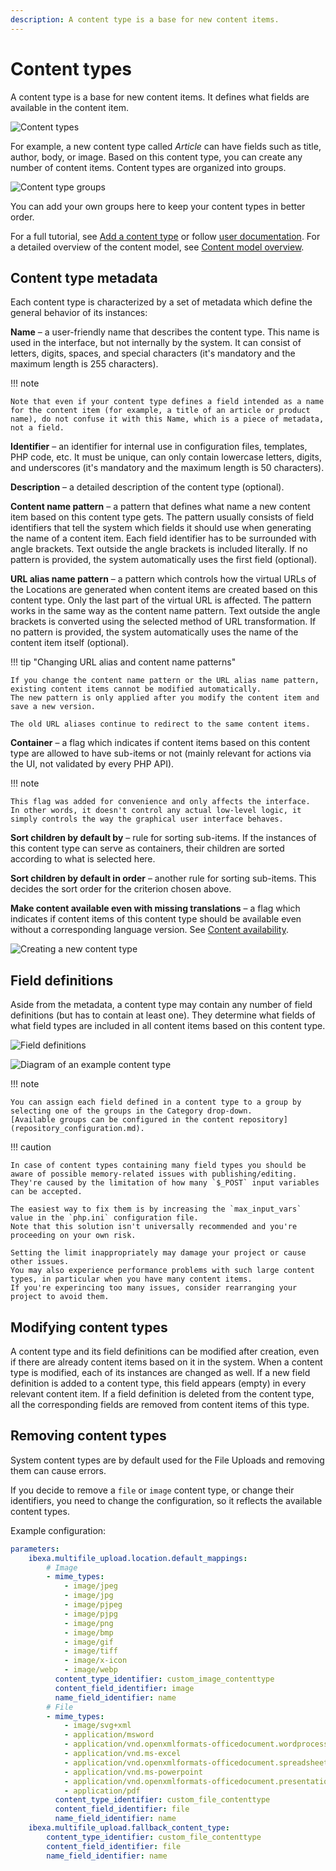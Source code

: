 ```yaml
---
description: A content type is a base for new content items.
---
```


# Content types

A content type is a base for new content items.
It defines what fields are available in the content item.

![Content types](admin_panel_content_types.png "Content types")

For example, a new content type called *Article* can have fields such as title, author, body, or image.
Based on this content type, you can create any number of content items.
Content types are organized into groups.

![Content type groups](admin_panel_content_type_groups.png "Content type groups")

You can add your own groups here to keep your content types in better order.

For a full tutorial, see [Add a content type](first_steps.md#add-a-content-type) or follow [user documentation](https://doc.ibexa.co/projects/userguide/en/latest/content_management/create_edit_content_types/).
For a detailed overview of the content model, see [Content model overview](content_model.md).

## Content type metadata

Each content type is characterized by a set of metadata which define the general behavior of its instances:

**Name** – a user-friendly name that describes the content type. This name is used in the interface, but not internally by the system.
It can consist of letters, digits, spaces, and special characters (it's mandatory and the maximum length is 255 characters).

!!! note

    Note that even if your content type defines a field intended as a name for the content item (for example, a title of an article or product name), do not confuse it with this Name, which is a piece of metadata, not a field.

**Identifier** – an identifier for internal use in configuration files, templates, PHP code, etc. 
It must be unique, can only contain lowercase letters, digits, and underscores (it's mandatory and the maximum length is 50 characters).

**Description** – a detailed description of the content type (optional).

<a id="content-name-pattern"></a>**Content name pattern** – a pattern that defines what name a new content item based on this content type gets.
The pattern usually consists of field identifiers that tell the system which fields it should use when generating the name of a content item.
Each field identifier has to be surrounded with angle brackets.
Text outside the angle brackets is included literally.
If no pattern is provided, the system automatically uses the first field (optional).

**URL alias name pattern** – a pattern which controls how the virtual URLs of the Locations are generated when content items are created based on this content type.
Only the last part of the virtual URL is affected.
The pattern works in the same way as the content name pattern.
Text outside the angle brackets is converted using the selected method of URL transformation.
If no pattern is provided, the system automatically uses the name of the content item itself (optional).

!!! tip "Changing URL alias and content name patterns"

    If you change the content name pattern or the URL alias name pattern, existing content items cannot be modified automatically.
    The new pattern is only applied after you modify the content item and save a new version.

    The old URL aliases continue to redirect to the same content items.

**Container** – a flag which indicates if content items based on this content type are allowed to have sub-items or not (mainly relevant for actions via the UI, not validated by every PHP API).

!!! note

    This flag was added for convenience and only affects the interface.
    In other words, it doesn't control any actual low-level logic, it simply controls the way the graphical user interface behaves.

**Sort children by default by** – rule for sorting sub-items.
If the instances of this content type can serve as containers, their children are sorted according to what is selected here.

**Sort children by default in order** – another rule for sorting sub-items.
This decides the sort order for the criterion chosen above.

<a id="default-content-availability"></a>**Make content available even with missing translations** – a flag which indicates if content items of this content type should be available even without a corresponding language version.
See [Content availability](content_availability.md).

![Creating a new content type](admin_panel_new_content_type.png)

## Field definitions

Aside from the metadata, a content type may contain any number of field definitions (but has to contain at least one).
They determine what fields of what field types are included in all content items based on this content type.

![Field definitions](admin_panel_field_definitions.png)

![Diagram of an example content type](content_model_type_diagram.png)

!!! note

    You can assign each field defined in a content type to a group by selecting one of the groups in the Category drop-down.
    [Available groups can be configured in the content repository](repository_configuration.md).

!!! caution

    In case of content types containing many field types you should be aware of possible memory-related issues with publishing/editing.
    They're caused by the limitation of how many `$_POST` input variables can be accepted.

    The easiest way to fix them is by increasing the `max_input_vars` value in the `php.ini` configuration file.
    Note that this solution isn't universally recommended and you're proceeding on your own risk.

    Setting the limit inappropriately may damage your project or cause other issues.
    You may also experience performance problems with such large content types, in particular when you have many content items.
    If you're experincing too many issues, consider rearranging your project to avoid them.

## Modifying content types

A content type and its field definitions can be modified after creation, even if there are already content items based on it in the system.
When a content type is modified, each of its instances are changed as well.
If a new field definition is added to a content type, this field appears (empty) in every relevant content item.
If a field definition is deleted from the content type, all the corresponding fields are removed from content items of this type.

## Removing content types

System content types are by default used for the File Uploads and removing them can cause errors.

If you decide to remove a `file` or `image` content type, or change their identifiers, you need to change the configuration, so it reflects the available content types.

Example configuration:

```yaml
parameters:
    ibexa.multifile_upload.location.default_mappings:
        # Image
        - mime_types:
            - image/jpeg
            - image/jpg
            - image/pjpeg
            - image/pjpg
            - image/png
            - image/bmp
            - image/gif
            - image/tiff
            - image/x-icon
            - image/webp
          content_type_identifier: custom_image_contenttype
          content_field_identifier: image
          name_field_identifier: name
        # File
        - mime_types:
            - image/svg+xml
            - application/msword
            - application/vnd.openxmlformats-officedocument.wordprocessingml.document
            - application/vnd.ms-excel
            - application/vnd.openxmlformats-officedocument.spreadsheetml.sheet
            - application/vnd.ms-powerpoint
            - application/vnd.openxmlformats-officedocument.presentationml.presentation
            - application/pdf
          content_type_identifier: custom_file_contenttype
          content_field_identifier: file
          name_field_identifier: name
    ibexa.multifile_upload.fallback_content_type:
        content_type_identifier: custom_file_contenttype
        content_field_identifier: file
        name_field_identifier: name
```
